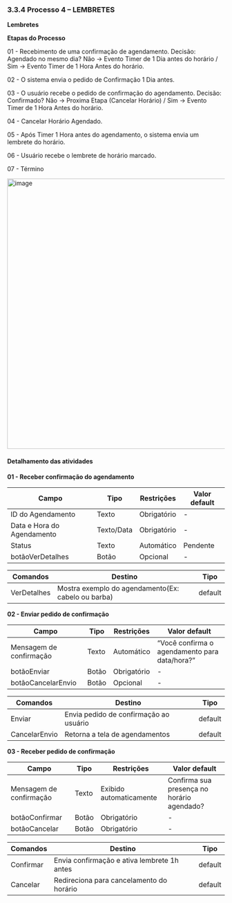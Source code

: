 ### 3.3.4 Processo 4 – LEMBRETES

**Lembretes**

**Etapas do Processo**

01 - Recebimento de uma confirmação de agendamento. Decisão: Agendado no mesmo dia? Não → Evento Timer de 1 Dia antes do horário / Sim → Evento Timer de 1 Hora Antes do horário.

02 - O sistema envia o pedido de Confirmação 1 Dia antes. 

03 - O usuário recebe o pedido de confirmação do agendamento. Decisão: Confirmado? Não → Proxima Etapa (Cancelar Horário) / Sim → Evento Timer de 1 Hora Antes do horário.

04 - Cancelar Horário Agendado.

05 - Após Timer 1 Hora antes do agendamento, o sistema envia um lembrete do horário.

06 - Usuário recebe o lembrete de horário marcado.

07 - Término

<img width="1642" height="624" alt="image" src="https://github.com/user-attachments/assets/6ddce3ea-2b9e-458e-bd70-fb6c3c2f7ff8" />

#### Detalhamento das atividades
**01 - Receber confirmação do agendamento**

| **Campo**       | **Tipo**         | **Restrições** | **Valor default** |
| ---             | ---              | ---            | ---               |
| ID do Agendamento | Texto  |   Obrigatório             |        -           |
| Data e Hora do Agendamento | Texto/Data  |   Obrigatório             |        -           |
| Status | Texto  |   Automático          |        Pendente          |
| botãoVerDetalhes | Botão  |   Opcional          |        -        |


| **Comandos**         |  **Destino**                   | **Tipo** |
| ---                  | ---                            | ---               |
| VerDetalhes | Mostra exemplo do agendamento(Ex: cabelo ou barba)  | default |

**02 - Enviar pedido de confirmação**

| **Campo**               | **Tipo** | **Restrições** | **Valor default**                               |
| ----------------------- | -------- | -------------- | ----------------------------------------------- |
| Mensagem de confirmação | Texto    | Automático            | “Você confirma o agendamento para data/hora?” |
| botãoEnviar                | Botão             | Obrigatório    | -                                               |
| botãoCancelarEnvio      | Botão    |         Opcional                            | -                                               |

| **Comandos**  | **Destino**                            | **Tipo** |
| ------------- | -------------------------------------- | -------- |
| Enviar              | Envia pedido de confirmação ao usuário     | default  |
| CancelarEnvio     | Retorna a tela de agendamentos                | default  |

**03 - Receber pedido de confirmação**

| **Campo**               | **Tipo** | **Restrições**          | **Valor default**                            |
| ----------------------- | -------- | ----------------------- | -------------------------------------------- |
| Mensagem de confirmação | Texto                |       Exibido automaticamente |       Confirma sua presença no horário agendado? |
| botãoConfirmar          | Botão    | Obrigatório                   | -                                            |
| botãoCancelar           | Botão    | Obrigatório                | -                                            |

| **Comandos** | **Destino**                                 | **Tipo** |
| ------------ | ------------------------------------------- | -------- |
| Confirmar      | Envia confirmação e ativa lembrete 1h antes       | default  |
| Cancelar         | Redireciona para cancelamento do horário                     | default  |




